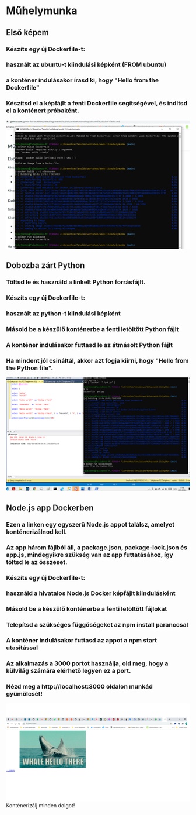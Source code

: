
# Műhelymunka
## Első képem
### Készíts egy új Dockerfile-t:

### használt az ubuntu-t kiindulási képként (FROM ubuntu)
### a konténer indulásakor írasd ki, hogy "Hello from the Dockerfile"
### Készítsd el a képfájlt a fenti Dockerfile segítségével, és indítsd el a konténert próbaként.
![Kép](../img/DockerRunElsokepem.png)

## Dobozba zárt Python
### Töltsd le és használd a linkelt Python forrásfájlt.

### Készíts egy új Dockerfile-t:

### használt az python-t kiindulási képként
### Másold be a készülő konténerbe a fenti letöltött Python fájlt
### A konténer indulásakor futtasd le az átmásolt Python fájlt
### Ha mindent jól csináltál, akkor azt fogja kiírni, hogy "Hello from the Python file".
![Kép](../img/DockerRunMasodikKepem.png)
## Node.js app Dockerben
### Ezen a linken egy egyszerű Node.js appot találsz, amelyet konténerizálnod kell.

### Az app három fájlból áll, a package.json, package-lock.json és app.js, mindegyikre szükség van az app futtatásához, így töltsd le az összeset.

### Készíts egy új Dockerfile-t:

### használd a hivatalos Node.js Docker képfájlt kiindulásként
### Másold be a készülő konténerbe a fenti letöltött fájlokat
### Telepítsd a szükséges függőségeket az npm install paranccsal
### A konténer indulásakor futtasd az appot a npm start utasítással
### Az alkalmazás a 3000 portot használja, old meg, hogy a külvilág számára elérhető legyen ez a port.

### Nézd meg a http://localhost:3000 oldalon munkád gyümölcsét!
![Kép](../img/WhaleHelloThere.png)
Konténerizálj minden dolgot!
